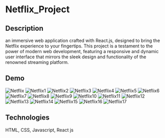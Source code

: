 # Netflix_Project

## Description
 an immersive web application crafted with React.js, designed to bring the Netflix experience to your fingertips. This project is a testament to the power of modern web development, featuring a responsive and dynamic user interface that mirrors the sleek design and functionality of the renowned streaming platform.

## Demo
![Netflix](https://github.com/SirishaKasoju26/Netflix_Project/assets/132665292/b192de85-f89a-4c6a-aaa5-34e100fd3089)
![Netflix1](https://github.com/SirishaKasoju26/Netflix_Project/assets/132665292/160c0914-7916-4f0d-aa48-984552d28e62)
![Netflix2](https://github.com/SirishaKasoju26/Netflix_Project/assets/132665292/6301a144-36c1-4e76-bd23-9184a1d9f676)
![Netflix3](https://github.com/SirishaKasoju26/Netflix_Project/assets/132665292/ab51c99d-49fc-43c7-ae0c-01b0b7002dd0)
![Netflix4](https://github.com/SirishaKasoju26/Netflix_Project/assets/132665292/1e7d2253-4c9e-4667-9c5c-2c431205975e)
![Netflix5](https://github.com/SirishaKasoju26/Netflix_Project/assets/132665292/a98c6ad9-9466-4a59-be3b-9dc026e9bd8a)
![Netflix6](https://github.com/SirishaKasoju26/Netflix_Project/assets/132665292/e8b085a4-d406-4343-840b-5892509e412c)
![Netflix7](https://github.com/SirishaKasoju26/Netflix_Project/assets/132665292/aa8626fd-8a45-46aa-9190-8e05bda65e36)
![Netflix8](https://github.com/SirishaKasoju26/Netflix_Project/assets/132665292/6d3f19a5-fc46-42e8-b15b-4a2fb96d4fbc)
![Netflix9](https://github.com/SirishaKasoju26/Netflix_Project/assets/132665292/f5f6ebf5-da3c-48a9-b7b5-85284e42fb1d)
![Netflix10](https://github.com/SirishaKasoju26/Netflix_Project/assets/132665292/d39e0978-380f-45e2-b56f-db56e112e587)
![Netflix11](https://github.com/SirishaKasoju26/Netflix_Project/assets/132665292/c5d2930e-2d25-48fc-a99f-27b7a2190cdf)
![Netflix12](https://github.com/SirishaKasoju26/Netflix_Project/assets/132665292/c0eed250-a8e1-4a7d-a98b-fe0f15582a8c)
![Netflix13](https://github.com/SirishaKasoju26/Netflix_Project/assets/132665292/9ce8054e-0b1f-424e-bc71-69937db46302)
![Netflix14](https://github.com/SirishaKasoju26/Netflix_Project/assets/132665292/337130d0-5bbb-4307-bc59-cc52d3c37929)
![Netflix15](https://github.com/SirishaKasoju26/Netflix_Project/assets/132665292/c3d963df-c2cd-4a07-b4d8-5e8b7c11e232)
![Netflix16](https://github.com/SirishaKasoju26/Netflix_Project/assets/132665292/1ef3380b-da9a-4c8a-a4b1-cd3ea4ffd980)
![Netflix17](https://github.com/SirishaKasoju26/Netflix_Project/assets/132665292/cb9c855e-a6f6-4917-bfe5-dd290773a069)

## Technologies
HTML, CSS, Javascript, React js
